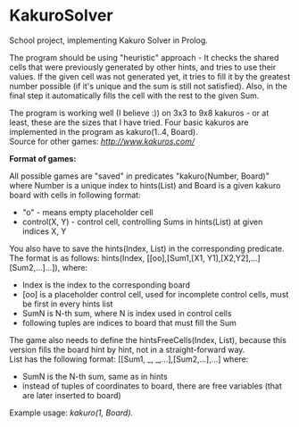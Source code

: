 # KakuroSolver
School project, implementing Kakuro Solver in Prolog.

The program should be using "heuristic" approach - It checks the shared cells that were previously generated by other hints, and tries to use their values. If the given cell was not generated yet, it tries to fill it by the greatest number possible (if it's unique and the sum is still not satisfied). Also, in the final step it automatically fills the cell with the rest to the given Sum.  

The program is working well (I believe :)) on 3x3 to 9x8 kakuros - or at least, these are the sizes that I have tried. Four basic kakuros are implemented in the program as kakuro(1..4, Board).  
Source for other games: _http://www.kakuros.com/_  

**Format of games:**  

All possible games are "saved" in predicates "kakuro(Number, Board)" where Number is a unique index to hints(List) and 
Board is a given kakuro board with cells in following format:   
 - "o" - means empty placeholder cell  
 - control(X, Y) - control cell, controlling Sums in hints(List) at given indices X, Y  

You also have to save the hints(Index, List) in the corresponding predicate. The format is as follows:
hints(Index, [[oo],[Sum1,[X1, Y1],[X2,Y2],...] [Sum2,...]...]), where:
- Index is the index to the corresponding board
- [oo] is a placeholder control cell, used for incomplete control cells, must be first in every hints list
- SumN is N-th sum, where N is index used in control cells
- following tuples are indices to board that must fill the Sum

The game also needs to define the hintsFreeCells(Index, List), because this version fills the board hint by hint, not in a straight-forward way.   
List has the following format: [[Sum1, _, _,...],[Sum2,...],...] where:  
- SumN is the N-th sum, same as in hints  
- instead of tuples of coordinates to board, there are free variables (that are later inserted to board)  

Example usage: _kakuro(1, Board)._
